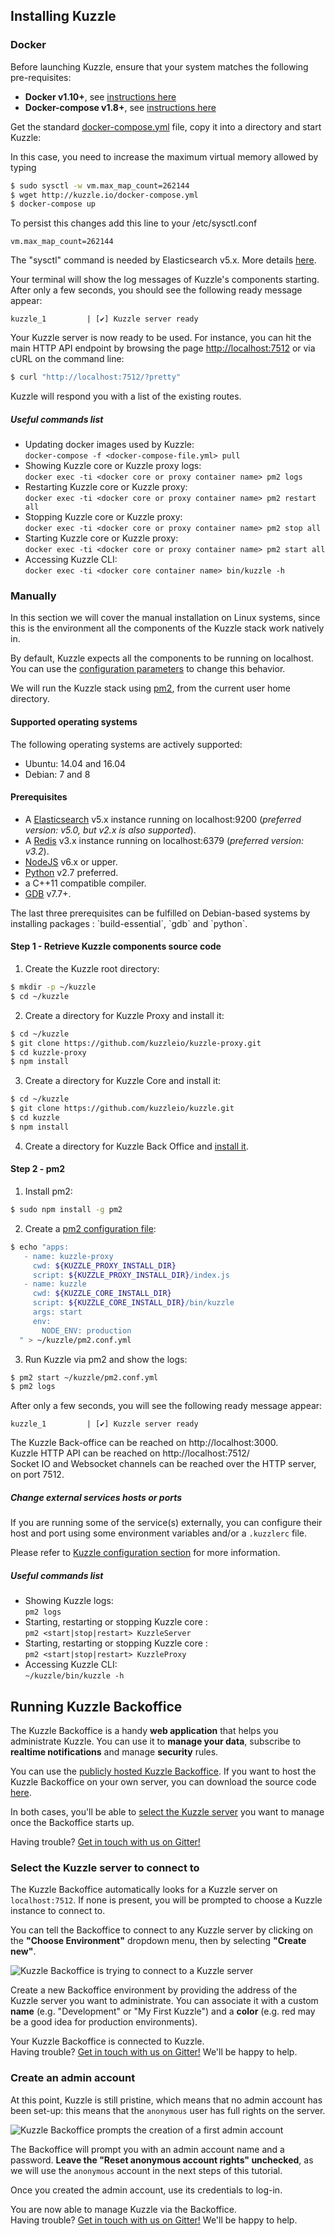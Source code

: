 ## Installing Kuzzle

### Docker

Before launching Kuzzle, ensure that your system matches the following pre-requisites:

- **Docker v1.10+**, see [instructions here](https://docs.docker.com/engine/installation/)
- **Docker-compose v1.8+**, see [instructions here](https://docs.docker.com/compose/install/)

Get the standard [docker-compose.yml](http://kuzzle.io/docker-compose.yml) file, copy it into a directory and start Kuzzle:

In this case, you need to increase the maximum virtual memory allowed by typing

```bash
$ sudo sysctl -w vm.max_map_count=262144
$ wget http://kuzzle.io/docker-compose.yml
$ docker-compose up
```

To persist this changes add this line to your /etc/sysctl.conf
```
vm.max_map_count=262144
```

<aside class="notice">
The "sysctl" command is needed by Elasticsearch v5.x. More details <a href="https://www.elastic.co/guide/en/elasticsearch/reference/5.x/vm-max-map-count.html">here</a>.
</aside>

Your terminal will show the log messages of Kuzzle's components starting. After only a few seconds, you should see the following ready message appear:

```
kuzzle_1         | [✔] Kuzzle server ready
```

Your Kuzzle server is now ready to be used. For instance, you can hit the main HTTP API endpoint by browsing the page <a href="http://localhost:7512">http://localhost:7512</a> or via cURL on the command line:

```bash
$ curl "http://localhost:7512/?pretty"
```

Kuzzle will respond you with a list of the existing routes.


##### Useful commands list

* Updating docker images used by Kuzzle:  
`docker-compose -f <docker-compose-file.yml> pull`
* Showing Kuzzle core or Kuzzle proxy logs:  
`docker exec -ti <docker core or proxy container name> pm2 logs`
* Restarting Kuzzle core or Kuzzle proxy:  
`docker exec -ti <docker core or proxy container name> pm2 restart all`
* Stopping Kuzzle core or Kuzzle proxy:  
`docker exec -ti <docker core or proxy container name> pm2 stop all`
* Starting Kuzzle core or Kuzzle proxy:  
`docker exec -ti <docker core or proxy container name> pm2 start all`
* Accessing Kuzzle CLI:  
`docker exec -ti <docker core container name> bin/kuzzle -h`

### Manually

In this section we will cover the manual installation on Linux systems, since this is the environment all the components of the Kuzzle stack work natively in.

<aside class="notice">
  By default, Kuzzle expects all the components to be running on localhost. You can use the <a href="#configuring-kuzzle">configuration parameters</a> to change this behavior.
</aside>

We will run the Kuzzle stack using [pm2](http://pm2.keymetrics.io/), from the current user home directory.

#### Supported operating systems

The following operating systems are actively supported:

* Ubuntu: 14.04 and 16.04
* Debian: 7 and 8

#### Prerequisites

* A [Elasticsearch](https://www.elastic.co/products/elasticsearch) v5.x instance running on localhost:9200 (_preferred version: v5.0, but v2.x is also supported_).
* A [Redis](http://redis.io/) v3.x instance running on localhost:6379 (_preferred version: v3.2_).
* [NodeJS](https://nodejs.org/en/download/package-manager/) v6.x or upper.
* [Python](https://www.python.org/) v2.7 preferred.
* a C++11 compatible compiler.
* [GDB](https://www.gnu.org/software/gdb/) v7.7+.

<aside class="notice">
 The last three prerequisites can be fulfilled on Debian-based systems by installing packages : `build-essential`, `gdb` and `python`.
</aside>

#### Step 1 - Retrieve Kuzzle components source code

1. Create the Kuzzle root directory:

```bash
$ mkdir -p ~/kuzzle
$ cd ~/kuzzle
```

2. Create a directory for Kuzzle Proxy and install it:

```bash
$ cd ~/kuzzle
$ git clone https://github.com/kuzzleio/kuzzle-proxy.git
$ cd kuzzle-proxy
$ npm install
```

3. Create a directory for Kuzzle Core and install it:

```bash
$ cd ~/kuzzle
$ git clone https://github.com/kuzzleio/kuzzle.git
$ cd kuzzle
$ npm install
```

4. Create a directory for Kuzzle Back Office and [install it](#running-kuzzle-backoffice).

#### Step 2 - pm2

1. Install pm2:

```bash
$ sudo npm install -g pm2
```

2. Create a [pm2 configuration file](http://pm2.keymetrics.io/docs/usage/application-declaration/#process-file):

```bash
$ echo "apps:
   - name: kuzzle-proxy
     cwd: ${KUZZLE_PROXY_INSTALL_DIR}
     script: ${KUZZLE_PROXY_INSTALL_DIR}/index.js
   - name: kuzzle
     cwd: ${KUZZLE_CORE_INSTALL_DIR}
     script: ${KUZZLE_CORE_INSTALL_DIR}/bin/kuzzle
     args: start
     env:
       NODE_ENV: production
  " > ~/kuzzle/pm2.conf.yml
```

3. Run Kuzzle via pm2 and show the logs:

```bash
$ pm2 start ~/kuzzle/pm2.conf.yml
$ pm2 logs
```

After only a few seconds, you will see the following ready message appear:

```
kuzzle_1         | [✔] Kuzzle server ready
```

The Kuzzle Back-office can be reached on http://localhost:3000.  
Kuzzle HTTP API can be reached on http://localhost:7512/  
Socket IO and Websocket channels can be reached over the HTTP server, on port 7512.

##### Change external services hosts or ports

If you are running some of the service(s) externally, you can configure their host and port using some environment variables and/or a `.kuzzlerc` file.

Please refer to [Kuzzle configuration section](#configuration) for more information.

##### Useful commands list


* Showing Kuzzle logs:  
`pm2 logs`
* Starting, restarting or stopping Kuzzle core :  
`pm2 <start|stop|restart> KuzzleServer`
* Starting, restarting or stopping Kuzzle core :  
`pm2 <start|stop|restart> KuzzleProxy`
* Accessing Kuzzle CLI:  
`~/kuzzle/bin/kuzzle -h`

## Running Kuzzle Backoffice

The Kuzzle Backoffice is a handy **web application** that helps you administrate Kuzzle. You can use it to **manage your data**, subscribe to **realtime notifications** and manage **security** rules.

You can use the <a href="http://kuzzle-backoffice.netlify.com/">publicly hosted Kuzzle Backoffice</a>.
If you want to host the Kuzzle Backoffice on your own server, you can download the source code [here](https://github.com/kuzzleio/kuzzle-backoffice/releases).

In both cases, you'll be able to <a href="#select-the-kuzzle-instance-to-connect-to">select the Kuzzle server</a> you want to manage once the Backoffice starts up.

<aside class="notice">
Having trouble? <a href="https://gitter.im/kuzzleio/kuzzle-bo">Get in touch with us on Gitter!</a>
</aside>

### Select the Kuzzle server to connect to

The Kuzzle Backoffice automatically looks for a Kuzzle server on `localhost:7512`. If none is present, you will be prompted to choose a Kuzzle instance to connect to.

You can tell the Backoffice to connect to any Kuzzle server by clicking on the **"Choose Environment"** dropdown menu, then by selecting **"Create new"**.

![Kuzzle Backoffice is trying to connect to a Kuzzle server](./images/kuzbo-connecting.png)

Create a new Backoffice environment by providing the address of the Kuzzle server you want to administrate. You can associate it with a custom **name** (e.g. "Development" or "My First Kuzzle") and a **color** (e.g. red may be a good idea for production environments).

<aside class="success">Your Kuzzle Backoffice is connected to Kuzzle.</aside>

<aside class="notice">
Having trouble? <a href="https://gitter.im/kuzzleio/kuzzle-bo">Get in touch with us on Gitter!</a> We'll be happy to help.
</aside>

### Create an admin account

At this point, Kuzzle is still pristine, which means that no admin account has been set-up: this means that the `anonymous` user has full rights on the server.

![Kuzzle Backoffice prompts the creation of a first admin account](./images/kuzbo-firstadmin.png)

The Backoffice will prompt you with an admin account name and a password. **Leave the "Reset anonymous account rights" unchecked**, as we will use the `anonymous` account in the next steps of this tutorial.

Once you created the admin account, use its credentials to log-in.

<aside class="success">You are now able to manage Kuzzle via the Backoffice.</aside>

<aside class="notice">
Having trouble? <a href="https://gitter.im/kuzzleio/kuzzle-bo">Get in touch with us on Gitter!</a> We'll be happy to help.
</aside>
